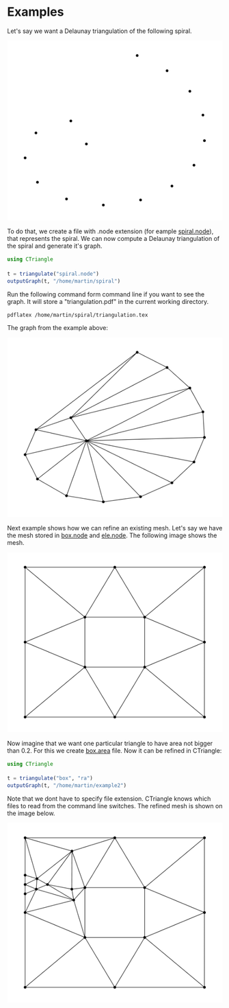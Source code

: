 # Examples

Let's say we want a Delaunay triangulation of the following spiral.

!["spiral"](assets/graphs/spiral.png)

To do that, we create a file with .node extension (for eample [spiral.node](assets/files/spiral.node)), that represents the spiral. We can now compute a Delaunay triangulation of the spiral and generate it's graph.

```julia
using CTriangle

t = triangulate("spiral.node")
outputGraph(t, "/home/martin/spiral")
```

Run the following command form command line if you want to see the graph. It will store a "triangulation.pdf" in the current working directory.

```bash
pdflatex /home/martin/spiral/triangulation.tex
```

The graph from the example above:

!["spiral"](assets/graphs/spiral-dt.png)

Next example shows how we can refine an existing mesh. Let's say we have the mesh stored in [box.node](assets/files/box.node) and [ele.node](assets/files/ele.node).
The following image shows the mesh.

!["example2"](assets/graphs/example2.png)

Now imagine that we want one particular triangle to have area not bigger than 0.2. For this we create [box.area](assets/files/box.area) file. Now it can be refined in CTriangle:

```julia
using CTriangle

t = triangulate("box", "ra")
outputGraph(t, "/home/martin/example2")
```
Note that we dont have to specify file extension. CTriangle knows which files to read from the command line switches. The refined mesh is shown on the image below.

!["spiral"](assets/graphs/example2-refined.png)
